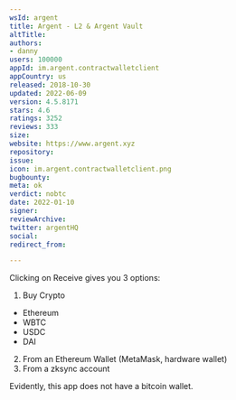 ```yaml
---
wsId: argent
title: Argent - L2 & Argent Vault
altTitle: 
authors:
- danny
users: 100000
appId: im.argent.contractwalletclient
appCountry: us
released: 2018-10-30
updated: 2022-06-09
version: 4.5.8171
stars: 4.6
ratings: 3252
reviews: 333
size: 
website: https://www.argent.xyz
repository: 
issue: 
icon: im.argent.contractwalletclient.png
bugbounty: 
meta: ok
verdict: nobtc
date: 2022-01-10
signer: 
reviewArchive: 
twitter: argentHQ
social: 
redirect_from: 

---
```


Clicking on Receive gives you 3 options:

1. Buy Crypto
 - Ethereum
 - WBTC 
 - USDC
 - DAI
2. From an Ethereum Wallet (MetaMask, hardware wallet)
3. From a zksync account

Evidently, this app does not have a bitcoin wallet.